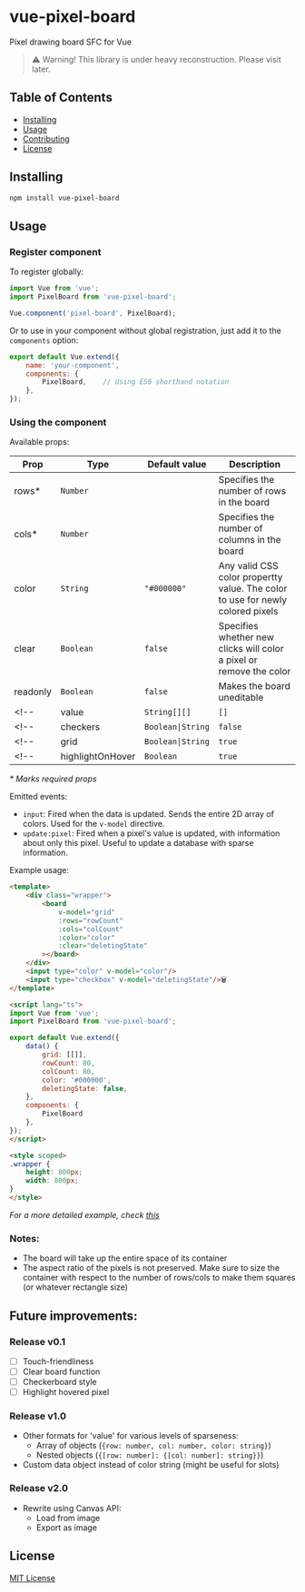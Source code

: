 # vue-pixel-board

Pixel drawing board SFC for Vue

> :warning: Warning!
> This library is under heavy reconstruction. Please visit later. 

## Table of Contents

- [Installing](#installing)
- [Usage](#usage)
- [Contributing](#contributing)
- [License](#license)

## Installing

```sh
npm install vue-pixel-board
```

## Usage

### Register component
To register globally:
```javascript
import Vue from 'vue';
import PixelBoard from 'vue-pixel-board';

Vue.component('pixel-board', PixelBoard);
```

Or to use in your component without global registration, just add it to the `components` option:
```javascript
export default Vue.extend({
	name: 'your-component',
	components: {
		PixelBoard,    // Using ES6 shorthand notation
	},
});
```

### Using the component

Available props:

| Prop  | Type       | Default value | Description |
|-------|------------|---------------|-------------|
| rows* | `Number` | | Specifies the number of rows in the board |
| cols* | `Number` | | Specifies the number of columns in the board |
| color | `String` | `"#000000"` | Any valid CSS color propertty value. The color to use for newly colored pixels |
| clear | `Boolean`| `false` | Specifies whether new clicks will color a pixel or remove the color |
| readonly | `Boolean` | `false` | Makes the board uneditable |
<!-- | value | `String[][]` | `[]` | The color in each pixel | -->
<!-- | checkers | `Boolean\|String` | `false` | Gives the board a checker style. If string, has to be a valid value for the CSS `background-color` property | -->
<!-- | grid | `Boolean\|String` | `true` | If boolean, controls the visibility of grid lines. If string controls the shape of grid line (has to be a valid value for the CSS `border` property) | -->
<!-- | highlightOnHover | `Boolean` | `true` | Highlight the pixel the mouse is currently hovering on | -->

_\* Marks required props_

Emitted events:
- `input`: Fired when the data is updated. Sends the entire 2D array of colors. Used for the `v-model` directive.
- `update:pixel`: Fired when a pixel's value is updated, with information about only this pixel. Useful to update a database with sparse information.

Example usage:
```html
<template>
	<div class="wrapper">
		<board
			v-model="grid"
			:rows="rowCount"
			:cols="colCount"
			:color="color"
			:clear="deletingState"
		></board>
	</div>
	<input type="color" v-model="color"/>
	<input type="checkbox" v-model="deletingState"/>🗑️
</template>

<script lang="ts">
import Vue from 'vue';
import PixelBoard from 'vue-pixel-board';

export default Vue.extend({
	data() {
		grid: [[]],
		rowCount: 80,
		colCount: 80,
		color: '#000000',
		deletingState: false,
	},
	components: {
		PixelBoard
	},
});
</script>

<style scoped>
.wrapper {
	height: 800px;
	width: 800px;
}
</style>
```

_For a more detailed example, check [this](./src/App.vue)_

### Notes:
- The board will take up the entire space of its container
- The aspect ratio of the pixels is not preserved. Make sure to size the container with respect to the number of rows/cols to make them squares (or whatever rectangle size)


## Future improvements:
### Release v0.1
- [ ] Touch-friendliness
- [ ] Clear board function
- [ ] Checkerboard style
- [ ] Highlight hovered pixel
### Release v1.0
- Other formats for 'value' for various levels of sparseness:
  - Array of objects (`{row: number, col: number, color: string}`)
  - Nested objects (`{[row: number]: {[col: number]: string}}`)
- Custom data object instead of color string (might be useful for slots)
### Release v2.0
- Rewrite using Canvas API:
  - Load from image
  - Export as image

## License

[MIT License](./LICENSE)
